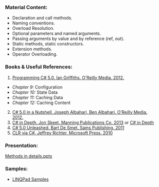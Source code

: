 ### Material Content: 
- Declaration and call methods.
- Naming conventions.
- Overload Resolution.
- Optional parameters and named arguments.
- Passing arguments by value and by reference (ref, out).
- Static methods, static constructors.
- Extension methods.
- Operator Overloading.

### Books & Useful References: 
1. [Programming C# 5.0. Ian Griffiths. O'Reilly Media. 2012.](http://shop.oreilly.com/product/0636920024064.do)
 - *Chapter 9:* Configuration
 - *Chapter 10:* State Data
 - *Chapter 11:* Caching Data
 - *Chapter 12:* Caching Content 
2. [C# 5.0 in a Nutshell. Joseph Albahari, Ben Albahari. O'Reilly Media. 2012.](http://shop.oreilly.com/product/0636920023951.do)
3. [C# in Depth. Jon Skeet. Manning Publications Co. 2013](https://www.manning.com/books/c-sharp-in-depth-third-edition) or [C# in Depth](https://livebook.manning.com/#!/book/c-sharp-in-depth-third-edition/chapter-1/)
4. [C# 5.0 Unleashed. Bart De Smet. Sams Publishing. 2011](https://www.goodreads.com/book/show/8513970-c-4-0-unleashed)
5. [CLR via C#. Jeffrey Richter. Microsoft Press. 2010](https://www.goodreads.com/book/show/7121415-clr-via-c)

### Presentation: 
[Methods in details.pptx](https://github.com/EPM-RD-NETLAB/.NET-Framework-modules/blob/master/M5.%20Methods%20in%20details/Methods%20in%20details.pptx)

### Samples: 
- [LINQPad Samples](https://github.com/EPM-RD-NETLAB/.NET-Framework-modules/tree/master/M5.%20Methods%20in%20details/Samples/LINQPad%205)
